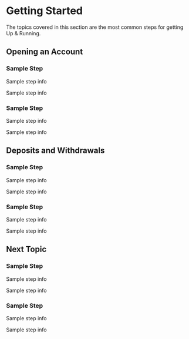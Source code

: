 # Getting Started

The topics covered in this section are the most common steps for getting Up & Running.





## Opening an Account



### Sample Step

Sample step info

Sample step info



### Sample Step

Sample step info

Sample step info





## Deposits and Withdrawals



### Sample Step

Sample step info

Sample step info



### Sample Step

Sample step info

Sample step info







## Next Topic



### Sample Step

Sample step info

Sample step info



### Sample Step

Sample step info

Sample step info







